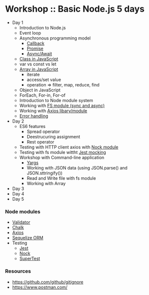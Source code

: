 # Workshop :: Basic Node.js 5 days
* Day 1
  * Introduction to Node.js
  * Event loop
  * Asynchronous programming model
    * [Callback](https://javascript.info/callbacks)
    * [Promise](https://developer.mozilla.org/en-US/docs/Web/JavaScript/Reference/Global_Objects/Promise)
    * [Async/Await](https://developer.mozilla.org/en-US/docs/Web/JavaScript/Reference/Statements/async_function)
  * [Class in JavaScript](https://developer.mozilla.org/en-US/docs/Web/JavaScript/Reference/Classes)
  * var vs const vs let
  * [Array in JavaScript](https://developer.mozilla.org/en-US/docs/Web/JavaScript/Reference/Global_Objects/Array)
    * iterate
    * access/set value
    * operation => filter, map, reduce, find
  * Object in JavaScript
  * ForEach, For-in, For-of
  * Introduction to Node module system
  * Working with [FS module (sync and async)](https://nodejs.org/api/fs.html)
  * Working with [Axios libary/module](https://github.com/axios/axios)
  * [Error handling](https://nodejs.org/api/errors.html)
* Day 2
  * ES6 features
    * Spread operator
    * Deestrucuring assignment
    * Rest operator
  * Testing with HTTP client axios with [Nock module](https://github.com/nock/nock)
  * Testing with fs module wittht [Jest mocking](https://jestjs.io/docs/en/manual-mocks)
  * Workshop with Command-line application
    * [Yargs](https://github.com/yargs/yargs)
    * Working with JSON data (using JSON.parse() and JSON.sttringify())
    * Read and Write file with fs module
    * Working with Array
* Day 3
* Day 4
* Day 5

### Node modules
* [Validator](https://www.npmjs.com/package/validator)
* [Chalk](https://www.npmjs.com/package/chalk)
* [Axios](https://github.com/axios/axios)
* [Sequelize ORM](https://sequelize.org/)
* Testing
  * [Jest](https://jestjs.io/)
  * [Nock](https://github.com/nock/nock)
  * [SuperTest](https://github.com/visionmedia/supertest)

### Resources
* https://github.com/github/gitignore
* https://www.postman.com/
